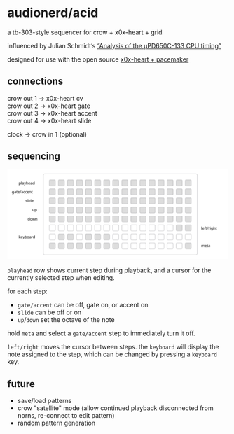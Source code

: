# audionerd/acid

a tb-303-style sequencer for crow + x0x-heart + grid

influenced by Julian Schmidt’s [“Analysis of the µPD650C-133 CPU timing”](http://sonic-potions.com/Documentation/Analysis_of_the_D650C-133_CPU_timing.pdf)

designed for use with the open source [x0x-heart + pacemaker](http://openmusiclabs.com/projects/x0x-heart)

## connections

crow out 1 → x0x-heart cv  
crow out 2 → x0x-heart gate  
crow out 3 → x0x-heart accent  
crow out 4 → x0x-heart slide  

clock → crow in 1 (optional)  

## sequencing

![monome grid](acid.svg)

`playhead` row shows current step during playback, and a cursor for the currently selected step when editing.

for each step:
- `gate/accent` can be off, gate on, or accent on
- `slide` can be off or on
- `up`/`down` set the octave of the note

hold `meta` and select a `gate/accent` step to immediately turn it off.

`left/right` moves the cursor between steps. the `keyboard` will display the note assigned to the step, which can be changed by pressing a `keyboard` key.

## future
- save/load patterns
- crow "satellite" mode (allow continued playback disconnected from norns, re-connect to edit pattern)
- random pattern generation

